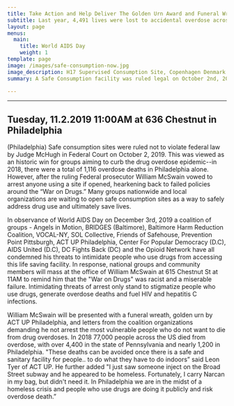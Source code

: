 ```yaml
---
title: Take Action and Help Deliver The Golden Urn Award and Funeral Wreath to William McSwain
subtitle: Last year, 4,491 lives were lost to accidental overdose across PA. Extremely potent opioids like fentanyl caused most of these overdoses and can be found in drugs sold as powder cocaine, crack cocaine, heroin, methamphetamine, K2 and percocet.
layout: page
menus:
  main:
    title: World AIDS Day
    weight: 1
template: page
image: /images/safe-consumption-now.jpg
image_description: H17 Supervised Consumption Site, Copenhagen Denmark (*Kasper L*ø*ftgaard, Vice)
summary: A Safe Consumption facility was ruled legal on October 2nd, 2019 by a federal judge. Trump appointee attorney William McSwain lost his bid to have safe consumption spaces declared illegal. But despite losing this major court battle, he still vows to arrest anyone in his jurisdiction using a safe consumption space.

---
```

---

## Tuesday, 11.2.2019 11:00AM at 636 Chestnut in Philadelphia

(Philadelphia) Safe consumption sites were ruled not to violate federal law by Judge McHugh in Federal Court on October 2, 2019. This was viewed as an historic win for groups aiming to curb the drug overdose epidemic--in 2018, there were a total of 1,116 overdose deaths in Philadelphia alone. However, after the ruling Federal prosecutor William McSwain vowed to arrest anyone using a site if opened, hearkening back to failed policies around the “War on Drugs.” Many groups nationwide and local organizations are waiting to open safe consumption sites as a way to safely address drug use and ultimately save lives.

In observance of World AIDS Day on December 3rd, 2019 a coalition of groups - Angels in Motion, BRIDGES (Baltimore), Baltimore Harm Reduction Coalition, VOCAL-NY, SOL Collective, Friends of Safehouse, Prevention Point Pittsburgh, ACT UP Philadelphia, Center For Popular Democracy (D.C), AIDS United (D.C), DC Fights Back (DC) and the Opioid Network have all condemned his threats to intimidate people who use drugs from accessing this life saving facility. In response, national groups and community members will mass at the office of William McSwain at 615 Chestnut St at 11AM to remind him that the "War on Drugs" was racist and a miserable failure. Intimidating threats of arrest only stand to stigmatize people who use drugs, generate overdose deaths and fuel HIV and hepatitis C infections.

William McSwain will be presented with a funeral wreath, golden urn by ACT UP Philadelphia, and letters from the coalition organizations demanding he not arrest the most vulnerable people who do not want to die from drug overdoses. In 2018 77,000 people across the US died from overdose, with over 4,400 in the state of Pennsylvania and nearly 1,200 in Philadelphia. "These deaths can be avoided once there is a safe and sanitary facility for people.. to do what they have to do indoors”  said Leon Tyer of ACT UP. He further added "I just saw someone inject on the Broad Street subway and he appeared to be homeless.  Fortunately, I carry Narcan in my bag, but didn't need it. In Philadelphia we are in the midst of a homeless crisis and people who use drugs are doing it publicly and risk overdose death.”
